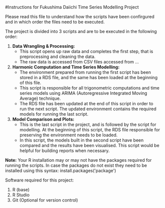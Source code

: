 #Instructions for Fukushima Daiichi Time Series Modelling Project

Please read this file to understand how the scripts have been confirgured and in which order the files need to be executed.

The project is divided into 3 scripts and are to be executed in the following order:
1. **Data Wrangling & Processing:** 
	- This script opens up raw data and completes the first step, that is preprocessing and cleaning the data. 
	- The raw data is accessed from CSV files accessed from ...
2. **Harmonic Computation and Time Series Modelling:** 
	- The environment prepared from running the first script has been stored in a RDS file, and the same has been loaded at the beginning of this file.
	- This script is responsible for all trigonometric computations and time series models using ARIMA (Autoregressive Integrated Moving Average) technique.
	- The RDS file has been updated at the end of this script in order to run the next script. The updated environment contains the required models for running the last script.
3. **Model Comparison and Plots:**
	- This is the last script in the project, and is followed by the script for modelling. At the beginning of this script, the RDS file responsible for preserving the environment needs to be loaded.
	- In this script, the models built in the second script have been compared and the results have been visualised. This script would be helpful for building reports when necessary.
	
**Note:** Your R installation may or may not have the packages required for running the scripts. In case the packages do not exist they need to be installed using this syntax:
install.packages('package')

Software required for this project:
1. R (base)
2. R Studio
3. Git (Optional for version control)
